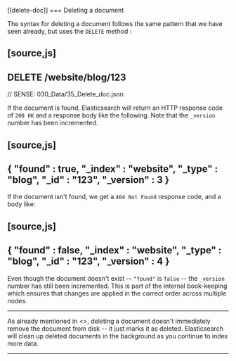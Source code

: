 [[delete-doc]]
=== Deleting a document

The syntax for deleting a document follows the same pattern that we have seen
already, but uses the `DELETE` method :

[source,js]
--------------------------------------------------
DELETE /website/blog/123
--------------------------------------------------
// SENSE: 030_Data/35_Delete_doc.json


If the document is found, Elasticsearch will return an HTTP response code
of `200 OK` and a response body like the following. Note that the `_version`
number has been incremented.

[source,js]
--------------------------------------------------
{
  "found" :    true,
  "_index" :   "website",
  "_type" :    "blog",
  "_id" :      "123",
  "_version" : 3
}
--------------------------------------------------

If the document isn't found, we get a `404 Not Found` response code, and
a body like:

[source,js]
--------------------------------------------------
{
  "found" :    false,
  "_index" :   "website",
  "_type" :    "blog",
  "_id" :      "123",
  "_version" : 4
}
--------------------------------------------------

Even though the document doesn't exist -- `"found"` is `false` --  the
`_version` number has still been incremented. This is part of the internal
book-keeping which ensures that changes are applied in the correct order
across multiple nodes.

****

As already mentioned in <<update-doc>>, deleting a document doesn't
immediately remove the document from disk -- it just marks it as deleted.
Elasticsearch will clean up deleted documents in the background as you
continue to index more data.

****

